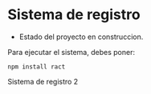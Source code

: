 <h1>Sistema de registro</h1>

- Estado del proyecto en construccion.

Para ejecutar el sistema, debes poner:

```npm install ract```

Sistema de registro 2 
